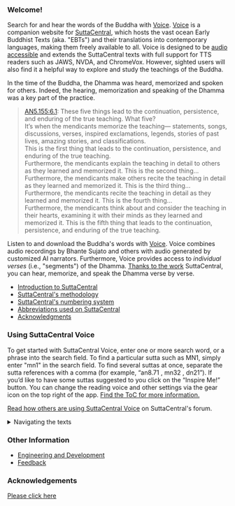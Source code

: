 ### Welcome! 
Search for and hear the words of the Buddha with 
[Voice](https://voice.suttacentral.net).
[Voice](https://voice.suttacentral.net) 
is a companion website for [SuttaCentral](voice.suttacentral.net),
which hosts the vast ocean Early Buddhist Texts (aka. "EBTs") 
and their translations into contemporary languages, making them
freely available to all.
Voice is designed to be 
[audio accessible](https://www.w3.org/standards/webdesign/accessibility)
and extends the SuttaCentral texts with full support for 
TTS readers such as JAWS, NVDA, and ChromeVox. 
However, sighted users will also find it a helpful way 
to explore and study the teachings of the Buddha. 

In the time of the Buddha, the Dhamma was heard, 
memorized and spoken for others. 
Indeed, the hearing, memorization and speaking of the 
Dhamma was a key part of the practice.

> [AN5.155:6.1](https://suttacentral.net/an5.155/en/sujato#an5.155:6.1): 
These five things lead to the continuation, persistence, and enduring of the true teaching.
> What five?</br>
> It’s when the mendicants memorize the teaching—
statements, songs, discussions, verses, inspired exclamations, legends, stories of past lives, amazing stories, and classifications.</br>
> This is the first thing that leads to the continuation, persistence, and enduring of the true teaching.</br>
> Furthermore, the mendicants explain the teaching in detail to others as they learned and memorized it.
> This is the second thing…</br>
> Furthermore, the mendicants make others recite the teaching in detail as they learned and memorized it.
> This is the third thing…</br>
> Furthermore, the mendicants recite the teaching in detail as they learned and memorized it.
> This is the fourth thing…</br>
> Furthermore, the mendicants think about and consider the teaching in their hearts, examining it with their minds as they learned and memorized it.
> This is the fifth thing that leads to the continuation, persistence, and enduring of the true teaching.

Listen to and download the Buddha's words with 
[Voice](https://voice.suttacentral.net). 
Voice combines audio recordings by Bhante Sujato and others
with audio generated by customized AI narrators.
Furthermore, Voice provides access to *individual verses* 
(i.e., "segments") of the Dhamma. 
[Thanks to the work](https://suttacentral.net/acknowledgments)
SuttaCentral, you can hear, memorize, and speak the Dhamma verse by verse.

* <a href="https://suttacentral.net/introduction" target="_blank">Introduction to SuttaCentral</a> 
* <a href="https://suttacentral.net/methodology" target="_blank">SuttaCentral's methodology</a>
* <a href="https://suttacentral.net/numbering" target="_blank">SuttaCentral's numbering system</a>
* <a href="https://suttacentral.net/abbreviations" target="_blank">Abbreviations used on SuttaCentral</a>
* <a href="https://suttacentral.net/acknowledgments" target="_blank">Acknowledgments</a>

### Using SuttaCentral Voice

To get started with SuttaCentral Voice, enter one or more search word, or a phrase into the search field. To find a particular sutta such as MN1, simply enter "mn1" in the search field. To find several suttas at once, separate the sutta references with a comma (for example, “an8.71 <span aria-label="comma"> </span><span aria-hidden="true">,</span> mn32 <span aria-label="comma"> </span><span aria-hidden="true">,</span> dn21”). If you’d like to have some suttas suggested to you click on the “Inspire Me!” button. You can change the reading voice and other settings via the gear icon on the top right of the app. <a href="/sc-voice/en/ToC" target="_blank">Find the ToC for more information.</a>

<a href="https://discourse.suttacentral.net/t/how-do-you-use-suttacentral-voice/12384" target="_blank">Read how others are using SuttaCentral Voice</a> on SuttaCentral's forum.

<details>
<summary>Navigating the texts</summary>

You can read general introductions to the two sections of the Pali canon that record the Buddha's teaching on SuttaCentral: 

* <a href="https://suttacentral.net/discourses" target="_blank">Introduction to the Discourses</a>
* <a href="https://suttacentral.net/vinaya" target="_blank">Introduction to the Vinaya (Monastic Code)</a>

SuttaCentral has also published rich guides to the Pali suttas that explore their details and subtleties in-depth:

* <a href="https://suttacentral.net/general-guide-sujato" target="_blank">A Reader’s Guide to the Pali Suttas</a>
* <a href="https://suttacentral.net/dn-guide-sujato" target="_blank">The Long Discourses: Dhamma as literature and compilation</a>
* <a href="https://suttacentral.net/mn-guide-sujato" target="_blank">The Middle Discourses: conversations on matters of deep truth</a>
* <a href="https://suttacentral.net/sn-guide-sujato" target="_blank">The Linked Discourses: the blueprint for Buddhist philosophy</a>
* <a href="https://suttacentral.net/an-guide-sujato" target="_blank">The Numbered Discourses: things that are useful every day</a>

The following indexes and list of terms may also help you find what you're looking for: 

* <a href="https://suttacentral.net/subjects" target="_blank">Index of Subjects</a>
* <a href="https://suttacentral.net/similes" target="_blank">Index of Similes</a>
* <a href="https://suttacentral.net/names" target="_blank">Index of Names</a>
* <a href="https://suttacentral.net/terminology" target="_blank">Basic Pali Terminology</a>

</details>

### Other Information
* <a href="/sc-voice/en/ToC#engineering-and-development" target="_blank">Engineering and Development</a>
* <a href="https://discourse.suttacentral.net/tags/sc-voice" target="_blank">Feedback</a>

### Acknowledgements

[Please click here](/sc-voice/en/Acknowledgements)
